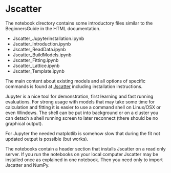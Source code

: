 # Jscatter

The notebook directory contains some introductory files similar to the 
BeginnersGuide in the HTML documentation.

- Jscatter_Jupyterinstallation.ipynb
- Jscatter_Introduction.ipynb
- Jscatter_ReadData.ipynb
- Jscatter_BuildModels.ipynb
- Jscatter_Fitting.ipynb
- Jscatter_Lattice.ipynb
- Jscatter_Template.ipynb     

The main content about existing models and all options of specific commands 
is found at [Jscatter](https://jscatter.readthedocs.io/en/latest/index.html)
including installation instructions.

Jupyter is a nice tool for demonstration, first learning and fast running evaluations. 
For strong usage with models that may take some time for calculation 
and fitting it is easier to use a command shell on Linux/OSX or even Windows. 
The shell can be put into background or on a cluster you can 
detach a shell running screen to later reconnect (there should be no graphical output).

For Jupyter the needed matplotlib is somehow slow that 
during the fit not updated output is possible (but works).

The notebooks contain a header section that installs Jscatter on a read only server.
If you run the notebooks on your local computer Jscatter may be installed
once as explained in one notebook. 
Then you need only to import Jscatter and NumPy.
